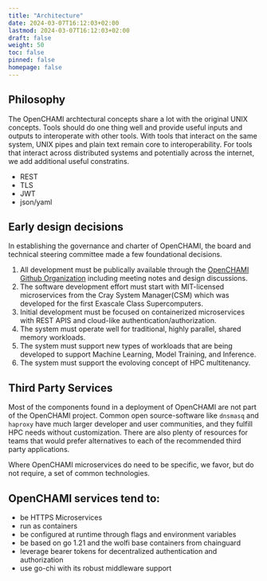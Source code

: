 ```yaml
---
title: "Architecture"
date: 2024-03-07T16:12:03+02:00
lastmod: 2024-03-07T16:12:03+02:00
draft: false
weight: 50
toc: false
pinned: false
homepage: false
---
```



## Philosophy

The OpenCHAMI archtectural concepts share a lot with the original UNIX concepts.  Tools should do one thing well and provide useful inputs and outputs to interoperate with other tools.  With tools that interact on the same system, UNIX pipes and plain text remain core to interoperability.  For tools that interact across distributed systems and potentially across the internet, we add additional useful constratins.

* REST
* TLS
* JWT
* json/yaml

## Early design decisions

In establishing the governance and charter of OpenCHAMI, the board and technical steering committee made a few foundational decisions.

1. All development must be publically available through the [OpenCHAMI Github Organization](https://github.com/OpenCHAMI) including meeting notes and design discussions.
1. The software development effort must start with MIT-licensed microservices from the Cray System Manager(CSM) which was developed for the first Exascale Class Supercomputers.
1. Initial development must be focused on containerized microservices with REST APIS and cloud-like authentication/authorization.
1. The system must operate well for traditional, highly parallel, shared memory workloads.
1. The system must support new types of workloads that are being developed to support Machine Learning, Model Training, and Inference.
1. The system must support the evoloving concept of HPC multitenancy.

## Third Party Services

Most of the components found in a deployment of OpenCHAMI are not part of the OpenCHAMI project.  Common open source-software like `dnsmasq` and `haproxy` have much larger developer and user communities, and they fulfill HPC needs without customization.  There are also plenty of resources for teams that would prefer alternatives to each of the recommended third party applications. 

Where OpenCHAMI microservices do need to be specific, we favor, but do not require, a set of common technologies.

## OpenCHAMI services tend to:

* be HTTPS Microservices
* run as containers 
* be configured at runtime through flags and environment variables
* be based on go 1.21 and the wolfi base containers from chainguard
* leverage bearer tokens for decentralized authentication and authorization
* use go-chi with its robust middleware support